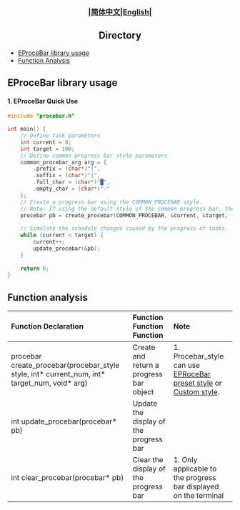 ### <div align="center">|[简体中文](../cn/EProceBar.md)|[English](EProceBar_en.md)|</div>

## <div align="center">Directory</div>
- [EProceBar library usage](#eprocebar-library-usage)
- [Function Analysis](#function-analysis)

## EProceBar library usage
#### 1.  EProceBar Quick Use
```c
#include "procebar.h"

int main() {
    // Define task parameters
    int current = 0;
    int target = 100;
    // Define common progress bar style parameters
    common_procebar_arg arg = {
        .prefix = (char*)"|",
        .suffix = (char*)"|",
        .full_char = (char*)"█",
        .empty_char = (char*)"-"
    };
    // Create a progress bar using the COMMON_PROCEBAR style.
    // Note: If using the default style of the common progress bar, there is no need to pass arg, just pass NULL at the corresponding position.
    procebar pb = create_procebar(COMMON_PROCEBAR, &current, &target, (void*)&arg);
    
    // Simulate the schedule changes caused by the progress of tasks.
    while (current < target) {
        current++;
        update_procebar(&pb);
    }
    
    return 0;
}
```

## Function analysis
|Function Declaration|Function Function Function|Note|
|:-|:-|:-|
|procebar create_procebar(procebar_style style, int* current_num, int* target_num, void* arg) | Create and return a progress bar object| 1. Procebar_style can use [EPRoceBar preset style](EProceBar_Style_en.md#eprocebar-preset-style) or [Custom style](EProceBar_Style_en.md#eprocebar-custom-style).|
|int update_procebar(procebar* pb)| Update the display of the progress bar||
|int clear_procebar(procebar* pb)| Clear the display of the progress bar| 1. Only applicable to the progress bar displayed on the terminal|